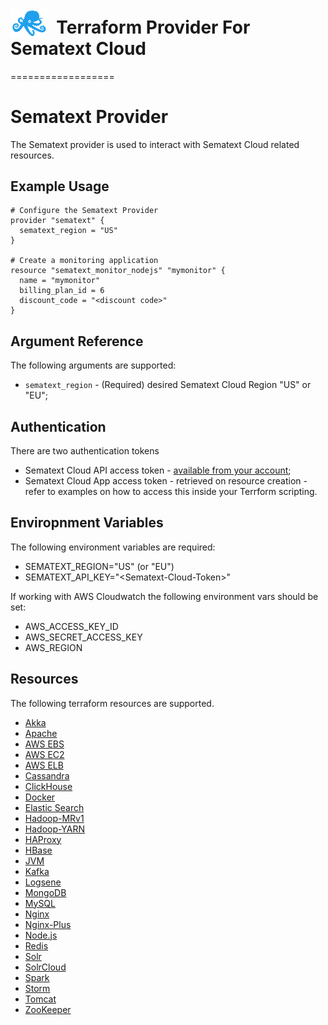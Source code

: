 # <img src="./assets/octi-blue.png" valign="bottom" width="60px"/>**&nbsp;&nbsp;Terraform Provider For Sematext Cloud**
==================

# Sematext Provider

The Sematext provider is used to interact with Sematext Cloud related resources.


## Example Usage

```hcl
# Configure the Sematext Provider
provider "sematext" {
  sematext_region = "US"
}

# Create a monitoring application
resource "sematext_monitor_nodejs" "mymonitor" {
  name = "mymonitor"
  billing_plan_id = 6
  discount_code = "<discount code>"
}
```

## Argument Reference

The following arguments are supported:

* `sematext_region` - (Required) desired Sematext Cloud Region  "US" or "EU";


## Authentication

There are two authentication tokens

* Sematext Cloud API access token - [available from your account](https://apps.sematext.com/ui/account/api);
* Sematext Cloud App access token - retrieved on resource creation - refer to examples on how to access this inside your Terrform scripting.



## Enviropnment Variables

The following environment variables are required:

* SEMATEXT_REGION="US" (or "EU")
* SEMATEXT_API_KEY="&lt;Sematext-Cloud-Token&gt;"

If working with AWS Cloudwatch the following environment vars should be set:

* AWS_ACCESS_KEY_ID
* AWS_SECRET_ACCESS_KEY
* AWS_REGION


## Resources

The following terraform resources are supported.

* [Akka](./resources/sematext_monitor_akka.md)
* [Apache](./resources/sematext_monitor_apache.md)
* [AWS EBS](./resources/sematext_monitor_awsebs.md)
* [AWS EC2](./resources/sematext_monitor_awsec2.md)
* [AWS ELB](./resources/sematext_monitor_awselb.md)
* [Cassandra](./resources/sematext_monitor_cassandra.md)
* [ClickHouse](./resources/sematext_monitor_clickhouse.md)
* [Docker](./resources/sematext_monitor_docker.md)
* [Elastic Search](./resources/sematext_monitor_elasticsearch.md)
* [Hadoop-MRv1](./resources/sematext_monitor_hadoopmrv1.md)
* [Hadoop-YARN](./resources/sematext_monitor_hadoopyarn.md)
* [HAProxy](./resources/sematext_monitor_haproxy.md)
* [HBase](./resources/sematext_monitor_hbase.md)
* [JVM](./resources/sematext_monitor_jvm.md)
* [Kafka](./resources/sematext_monitor_kafka.md)
* [Logsene](./resources/sematext_monitor_logsene.md)
* [MongoDB](./resources/sematext_monitor_mongodb.md)
* [MySQL](./resources/sematext_monitor_mysql.md)
* [Nginx](./resources/sematext_monitor_nginx.md)
* [Nginx-Plus](./resources/sematext_monitor_nginxplus.md)
* [Node.js](./resources/sematext_monitor_nodejs.md)
* [Redis](./resources/sematext_monitor_redis.md)
* [Solr](./resources/sematext_monitor_solr.md)
* [SolrCloud](./resources/sematext_monitor_solrcloud.md)
* [Spark](./resources/sematext_monitor_spark.md)
* [Storm](./resources/sematext_monitor_storm.md)
* [Tomcat](./resources/sematext_monitor_tomcat.md)
* [ZooKeeper](./resources/sematext_monitor_zookeeper.md)
